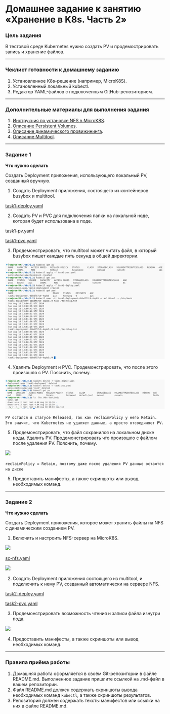 # Домашнее задание к занятию «Хранение в K8s. Часть 2»

### Цель задания

В тестовой среде Kubernetes нужно создать PV и продемострировать запись и хранение файлов.

------

### Чеклист готовности к домашнему заданию

1. Установленное K8s-решение (например, MicroK8S).
2. Установленный локальный kubectl.
3. Редактор YAML-файлов с подключенным GitHub-репозиторием.

------

### Дополнительные материалы для выполнения задания

1. [Инструкция по установке NFS в MicroK8S](https://microk8s.io/docs/nfs). 
2. [Описание Persistent Volumes](https://kubernetes.io/docs/concepts/storage/persistent-volumes/). 
3. [Описание динамического провижининга](https://kubernetes.io/docs/concepts/storage/dynamic-provisioning/). 
4. [Описание Multitool](https://github.com/wbitt/Network-MultiTool).

------

### Задание 1

**Что нужно сделать**

Создать Deployment приложения, использующего локальный PV, созданный вручную.

1. Создать Deployment приложения, состоящего из контейнеров busybox и multitool.

[task1-deploy.yaml](./files/task1-deploy.yaml)

2. Создать PV и PVC для подключения папки на локальной ноде, которая будет использована в поде.

[task1-pv.yaml](./files/task1-pv.yaml)

[task1-pvc.yaml](./files/task1-pvc.yaml)

3. Продемонстрировать, что multitool может читать файл, в который busybox пишет каждые пять секунд в общей директории. 

![](img/1.1.png)

4. Удалить Deployment и PVC. Продемонстрировать, что после этого произошло с PV. Пояснить, почему.

![](img/1.2.png)

```PV остался в статусе Released, так как reclaimPolicy у него Retain. Это значит, что Kubernetes не удаляет данные, а просто отсоединяет PV.```

5. Продемонстрировать, что файл сохранился на локальном диске ноды. Удалить PV.  Продемонстрировать что произошло с файлом после удаления PV. Пояснить, почему.

![](img/1.3.png)

```reclaimPolicy = Retain, поэтому даже после удаления PV данные остаются на диске```

5. Предоставить манифесты, а также скриншоты или вывод необходимых команд.

------

### Задание 2

**Что нужно сделать**

Создать Deployment приложения, которое может хранить файлы на NFS с динамическим созданием PV.

1. Включить и настроить NFS-сервер на MicroK8S.

![](img/2.1.png)

[sc-nfs.yaml](./files/sc-nfs.yaml)

![](img/2.2.png)

2. Создать Deployment приложения состоящего из multitool, и подключить к нему PV, созданный автоматически на сервере NFS.

[task2-deploy.yaml](./files/task2-deploy.yaml)

[task2-pvc.yaml](./files/task2-pvc.yaml)

3. Продемонстрировать возможность чтения и записи файла изнутри пода. 

![](img/2.3.png)

4. Предоставить манифесты, а также скриншоты или вывод необходимых команд.

------

### Правила приёма работы

1. Домашняя работа оформляется в своём Git-репозитории в файле README.md. Выполненное задание пришлите ссылкой на .md-файл в вашем репозитории.
2. Файл README.md должен содержать скриншоты вывода необходимых команд `kubectl`, а также скриншоты результатов.
3. Репозиторий должен содержать тексты манифестов или ссылки на них в файле README.md.
